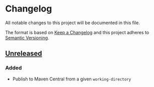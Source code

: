 # Changelog

All notable changes to this project will be documented in this file.

The format is based on [Keep a Changelog](https://keepachangelog.com/en/1.0.0/)
and this project adheres to [Semantic Versioning](https://semver.org/spec/v2.0.0.html).

## [Unreleased]

### Added
- Publish to Maven Central from a given `working-directory`

[Unreleased]: https://github.com/cucumber/action-publish-mvn/compare/HEAD...HEAD
